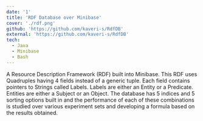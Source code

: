 ```yaml
---
date: '1'
title: 'RDF Database over Minibase'
cover: './rdf.png'
github: 'https://github.com/kaveri-s/RdfDB'
external: 'https://github.com/kaveri-s/RdfDB'
tech:
  - Java
  - Minibase
  - Bash
---
```


A Resource Description Framework (RDF) built into Minibase. This RDF uses Quadruples having 4 fields instead of a generic tuple. Each field contains pointers to Strings called Labels. Labels are either an Entity or a Predicate. Entities are either a Subject or an Object. The database has 5 indices and 5 sorting options built in and the performance of each of these combinations is studied over various experiment sets and developing a formula based on the results obtained.
